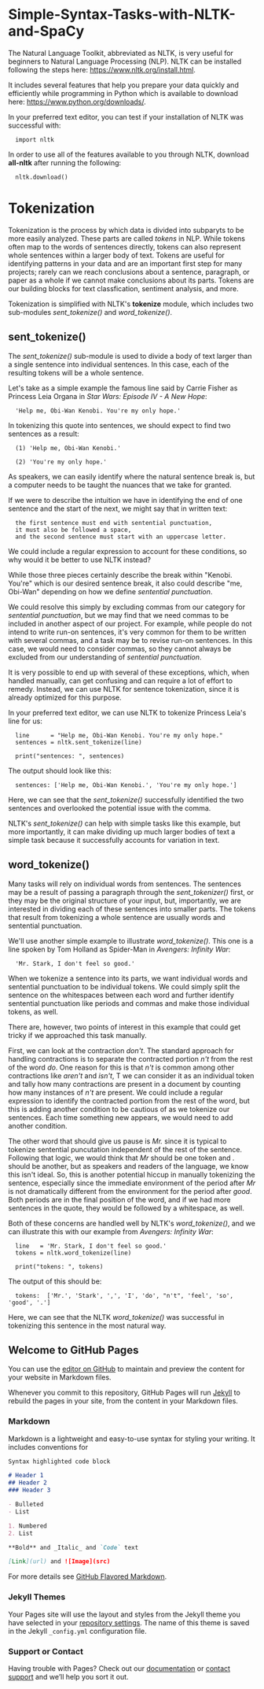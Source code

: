 # Simple-Syntax-Tasks-with-NLTK-and-SpaCy

The Natural Language Toolkit, abbreviated as NLTK, is very useful for beginners to Natural Language Processing (NLP). NLTK can be installed following the steps here: https://www.nltk.org/install.html. 

It includes several features that help you prepare your data quickly and efficiently while programming in Python which is available to download here: https://www.python.org/downloads/.

In your preferred text editor, you can test if your installation of NLTK was successful with:

      import nltk
      
In order to use all of the features available to you through NLTK, download **all-nltk** after running the following:

      nltk.download()
      
   

# Tokenization

Tokenization is the process by which data is divided into subparyts to be more easily analyzed. These parts are called *tokens* in NLP. While tokens often map to the words of sentences directly, tokens can also represent whole sentences within a larger body of text. Tokens are useful for identifying patterns in your data and are an important first step for many projects; rarely can we reach conclusions about a sentence, paragraph, or paper as a whole if we cannot make conclusions about its parts. Tokens are our building blocks for text classfication, sentiment analysis, and more.

Tokenization is simplified with NLTK's **tokenize** module, which includes two sub-modules *sent_tokenize()* and *word_tokenize()*.

## sent_tokenize()

The *sent_tokenize()* sub-module is used to divide a body of text larger than a single sentence into individual sentences. In this case, each of the resulting tokens will be a whole sentence.

Let's take as a simple example the famous line said by Carrie Fisher as Princess Leia Organa in *Star Wars: Episode IV - A New Hope*:

      'Help me, Obi-Wan Kenobi. You're my only hope.'
      
In tokenizing this quote into sentences, we should expect to find two sentences as a result:

      (1) 'Help me, Obi-Wan Kenobi.'
      
      (2) 'You're my only hope.'

As speakers, we can easily identify where the natural sentence break is, but a computer needs to be taught the nuances that we take for granted. 

If we were to describe the intuition we have in identifying the end of one sentence and the start of the next, we might say that in written text: 
  
      the first sentence must end with sentential punctuation,
      it must also be followed a space,
      and the second sentence must start with an uppercase letter. 

We could include a regular expression to account for these conditions, so why would it be better to use NLTK instead?

While those three pieces certainly describe the break within "Kenobi. You're" which is our desired sentence break, it also could describe "me, Obi-Wan" depending on how we define *sentential punctuation*.

We could resolve this simply by excluding commas from our category for *sentential punctuation*, but we may find that we need commas to be included in another aspect of our project. For example, while people do not intend to write run-on sentences, it's very common for them to be written with several commas, and a task may be to revise run-on sentences. In this case, we would need to consider commas, so they cannot always be excluded from our understanding of *sentential punctuation*.

It is very possible to end up with several of these exceptions, which, when handled manually, can get confusing and can require a lot of effort to remedy. Instead, we can use NLTK for sentence tokenization, since it is already optimized for this purpose.

In your preferred text editor, we can use NLTK to tokenize Princess Leia's line for us:
      
      line      = "Help me, Obi-Wan Kenobi. You're my only hope."
      sentences = nltk.sent_tokenize(line)
      
      print("sentences: ", sentences)

The output should look like this:
      
      sentences: ['Help me, Obi-Wan Kenobi.', 'You're my only hope.']
      
Here, we can see that the *sent_tokenize()* successfully identified the two sentences and overlooked the potential issue with the comma.

NLTK's *sent_tokenize()* can help with simple tasks like this example, but more importantly, it can make dividing up much larger bodies of text a simple task because it successfully accounts for variation in text.

## word_tokenize()

Many tasks will rely on individual words from sentences. The sentences may be a result of passing a paragraph through the *sent_tokenizer()* first, or they may be the original structure of your input, but, importantly, we are interested in dividing each of these sentences into smaller parts. The tokens that result from tokenizing a whole sentence are usually words and sentential punctuation. 

We'll use another simple example to illustrate *word_tokenize()*. This one is a line spoken by Tom Holland as Spider-Man in *Avengers: Infinity War*:

      'Mr. Stark, I don't feel so good.'
      
When we tokenize a sentence into its parts, we want individual words and sentential punctuation to be individual tokens. We could simply split the sentence on the whitespaces between each word and further identify sentential punctuation like periods and commas and make those individual tokens, as well.

There are, however, two points of interest in this example that could get tricky if we approached this task manually.

First, we can look at the contraction *don't*. The standard approach for handling contractions is to separate the contracted portion *n't* from the rest of the word *do*. One reason for this is that *n't* is common among other contractions like *aren't* and *isn't*, T we can consider it as an individual token and tally how many contractions are present in a document by counting how many instances of *n't* are present. We could include a regular expression to identify the contracted portion from the rest of the word, but this is adding another condition to be cautious of as we tokenize our sentences. Each time something new appears, we would need to add another condition.

The other word that should give us pause is *Mr.* since it is typical to tokenize sentential puncutation independent of the rest of the sentence. Following that logic, we would think that *Mr* should be one token and *.* should be another, but as speakers and readers of the language, we know this isn't ideal. So, this is another potential hiccup in manually tokenizing the sentence, especially since the immediate environment of the period after *Mr* is not dramatically different from the environment for the period after *good*. Both periods are in the final position of the word, and if we had more sentences in the quote, they would be followed by a whitespace, as well. 

Both of these concerns are handled well by NLTK's *word_tokenize()*, and we can illustrate this with our example from *Avengers: Infinity War*:
      
      line   = 'Mr. Stark, I don't feel so good.'
      tokens = nltk.word_tokenize(line)
      
      print("tokens: ", tokens)
      
The output of this should be:

      tokens:  ['Mr.', 'Stark', ',', 'I', 'do', "n't", 'feel', 'so', 'good', '.']
      
Here, we can see that the NLTK *word_tokenize()* was successful in tokenizing this sentence in the most natural way.




## Welcome to GitHub Pages

You can use the [editor on GitHub](https://github.com/mgounas/Simple-Syntax-Tasks-with-NLTK-and-SpaCy/edit/gh-pages/index.md) to maintain and preview the content for your website in Markdown files.

Whenever you commit to this repository, GitHub Pages will run [Jekyll](https://jekyllrb.com/) to rebuild the pages in your site, from the content in your Markdown files.

### Markdown

Markdown is a lightweight and easy-to-use syntax for styling your writing. It includes conventions for

```markdown
Syntax highlighted code block

# Header 1
## Header 2
### Header 3

- Bulleted
- List

1. Numbered
2. List

**Bold** and _Italic_ and `Code` text

[Link](url) and ![Image](src)
```

For more details see [GitHub Flavored Markdown](https://guides.github.com/features/mastering-markdown/).

### Jekyll Themes

Your Pages site will use the layout and styles from the Jekyll theme you have selected in your [repository settings](https://github.com/mgounas/Simple-Syntax-Tasks-with-NLTK-and-SpaCy/settings). The name of this theme is saved in the Jekyll `_config.yml` configuration file.

### Support or Contact

Having trouble with Pages? Check out our [documentation](https://docs.github.com/categories/github-pages-basics/) or [contact support](https://support.github.com/contact) and we’ll help you sort it out.

